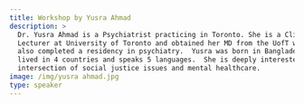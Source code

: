 ```yaml
---
title: Workshop by Yusra Ahmad
description: >
  Dr. Yusra Ahmad is a Psychiatrist practicing in Toronto. She is a Clinical
  Lecturer at University of Toronto and obtained her MD from the UofT where she
  also completed a residency in psychiatry.  Yusra was born in Bangladesh, has
  lived in 4 countries and speaks 5 languages.  She is deeply interested in the
  intersection of social justice issues and mental healthcare.
image: /img/yusra ahmad.jpg
type: speaker
---
```


